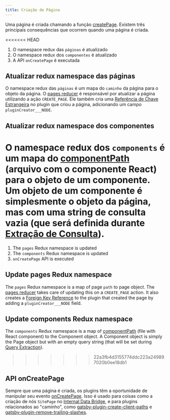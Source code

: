 ```yaml
---
title: Criação de Página
---
```


Uma página é criada chamando a função [createPage](/docs/actions/#createPage). Existem três principais consequências que ocorrem quando uma página é criada.

<<<<<<< HEAD
1. O namespace redux das `páginas` é atualizado
2. O namespace redux dos `componentes` é atualizado
3. A API `onCreatePage` é executada

## Atualizar redux namespace das páginas

O namespace redux das `páginas` é um mapa do `caminho` da página para o objeto da página. O [pages reducer](https://github.com/gatsbyjs/gatsby/blob/master/packages/gatsby/src/redux/reducers/pages.js) é responsável por atualizar a página utilizando a ação `CREATE_PAGE`. Ele também cria uma [Referência de Chave Estrangeira](/docs/schema-gql-type/#foreign-key-reference-___node) no plugin que criou a página, adicionando um campo `pluginCreator___NODE`.

## Atualizar redux namespace dos componentes

O namespace redux dos `components` é um mapa do [componentPath](/docs/behind-the-scenes-terminology/#component) (arquivo com o componente React) para o objeto de um componente. Um objeto de um componente é simplesmente o objeto da página, mas com uma string de consulta vazia (que será definida durante [Extração de Consulta](/docs/query-extraction/#store-queries-in-redux)).
=======
1. The `pages` Redux namespace is updated
1. The `components` Redux namespace is updated
1. `onCreatePage` API is executed

## Update pages Redux namespace

The `pages` Redux namespace is a map of page `path` to page object. The [pages reducer](https://github.com/gatsbyjs/gatsby/blob/master/packages/gatsby/src/redux/reducers/pages.js) takes care of updating this on a `CREATE_PAGE` action. It also creates a [Foreign Key Reference](/docs/schema-gql-type/#foreign-key-reference-___node) to the plugin that created the page by adding a `pluginCreator___NODE` field.

## Update components Redux namespace

The `components` Redux namespace is a map of [componentPath](/docs/behind-the-scenes-terminology/#component) (file with React component) to the Component object. A Component object is simply the Page object but with an empty query string (that will be set during [Query Extraction](/docs/query-extraction/#store-queries-in-redux)).
>>>>>>> 22a3fb4d3155774ddc223a249897020b0ee18db1

## API onCreatePage

Sempre que uma página é criada, os plugins têm a oportunidade de manipular seu evento [onCreatePage](/docs/node-apis/#onCreatePage). Isso é usado para coisas como a criação de nós `SitePage` no [Internal Data Bridge](/docs/internal-data-bridge/), e para plugins relacionados ao "caminho", como [gatsby-plugin-create-client-paths](/packages/gatsby-plugin-create-client-paths/) e [gatsby-plugin-remove-trailing-slashes](/packages/gatsby-plugin-remove-trailing-slashes/).
